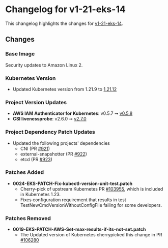 # Changelog for v1-21-eks-14

This changelog highlights the changes for [v1-21-eks-14](https://github.com/aws/eks-distro/tree/v1-21-eks-14).

## Changes

### Base Image

Security updates to Amazon Linux 2.

### Kubernetes Version
* Updated Kubernetes version from 1.21.9 to
  [1.21.12](https://github.com/kubernetes/kubernetes/tree/v1.21.12)

### Project Version Updates

* **AWS IAM Authenticator for Kubernetes**: v0.5.7 ➞
  [v0.5.8](https://github.com/kubernetes-sigs/aws-iam-authenticator/releases/tag/v0.5.8)
* **CSI livenessprobe**: v2.6.0 ➞
  [v2.7.0](https://github.com/kubernetes-csi/livenessprobe/releases/tag/v2.7.0)

### Project Dependency Patch Updates
* Updated the following projects' dependencies
  * CNI (PR [#921](https://github.com/aws/eks-distro/pull/921))
  * external-snapshotter (PR [#922](https://github.com/aws/eks-distro/pull/922))
  * etcd (PR [#923](https://github.com/aws/eks-distro/pull/923))

### Patches Added
* **0024-EKS-PATCH-Fix-kubectl-version-unit-test.patch**
  * Cherry-pick of upstream Kubernetes PR
    [#103955](https://github.com/kubernetes/kubernetes/pull/103955), which is
    included in Kubernetes 1.23.
  * Fixes configuration requirement that results in test 
    TestNewCmdVersionWithoutConfigFile failing for some developers.

### Patches Removed
* **0019-EKS-PATCH-AWS-Set-max-results-if-its-not-set.patch**
  * The Updated version of Kubernetes cherrypicked this change in PR
    [#106280](https://github.com/kubernetes/kubernetes/pull/107653)
